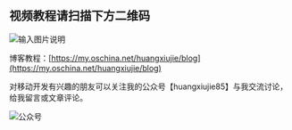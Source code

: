 ## 视频教程请扫描下方二维码

![输入图片说明](https://static.oschina.net/uploads/img/201702/24220108_aeeD.jpg "在这里输入图片标题")

博客教程：[https://my.oschina.net/huangxiujie/blog](https://my.oschina.net/huangxiujie/blog)

对移动开发有兴趣的朋友可以关注我的公众号【huangxiujie85】与我交流讨论，给我留言或文章评论。

![公众号](https://static.oschina.net/uploads/img/201610/07111145_qD6d.jpg "二维码")